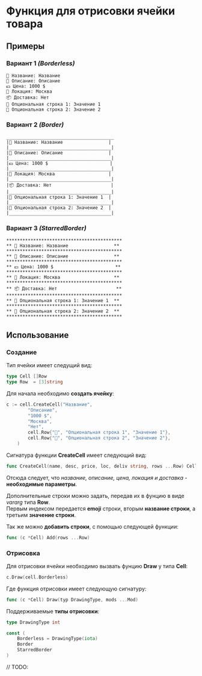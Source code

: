 # Функция для отрисовки ячейки товара

## Примеры

### Вариант 1 _(Borderless)_
```
💬 Название: Название                
📖 Описание: Описание                
💵 Цена: 1000 $                      
📍 Локация: Москва                   
📦 Доставка: Нет                     
🚀 Опциональная строка 1: Значение 1 
🎒 Опциональная строка 2: Значение 2 
```

### Вариант 2 _(Border)_
```
________________________________________
|💬 Название: Название                 |
|______________________________________|
|📖 Описание: Описание                 |
|______________________________________|
|💵 Цена: 1000 $                       |
|______________________________________|
|📍 Локация: Москва                    |
|______________________________________|
|📦 Доставка: Нет                      |
|______________________________________|
|🚀 Опциональная строка 1: Значение 1  |
|______________________________________|
|🎒 Опциональная строка 2: Значение 2  |
|______________________________________|
```

### Вариант 3 _(StarredBorder)_
```
*******************************************
** 💬 Название: Название                 **
*******************************************
** 📖 Описание: Описание                 **
*******************************************
** 💵 Цена: 1000 $                       **
*******************************************
** 📍 Локация: Москва                    **
*******************************************
** 📦 Доставка: Нет                      **
*******************************************
** 🚀 Опциональная строка 1: Значение 1  **
*******************************************
** 🎒 Опциональная строка 2: Значение 2  **
*******************************************
```


## Использование

### Создание

Тип ячейки имеет следущий вид:

```go
type Cell []Row
type Row  = [3]string
```

Для начала необходимо **создать ячейку**:

```go
c := cell.CreateCell("Название",
		"Описание",
		"1000 $",
		"Москва",
		"Нет",
		cell.Row{"🚀", "Опциональная строка 1", "Значение 1"},
		cell.Row{"🎒", "Опциональная строка 2", "Значение 2"},
	)
```

Сигнатура функции **CreateCell** имеет следующий вид:

```go
func CreateCell(name, desc, price, loc, deliv string, rows ...Row) Cell
```

Отсюда следует, что _название, описание, цена, локация и доставка_ - **необходимые параметры**.  

Дополнительные строки можно задать, передав их в фунцию в виде _vararg_ типа **Row**.  
Первым индексом передается **emoji** строки, вторым **название строки**, а третьим **значение строки**.

Так же можно **добавить строки**, с помощью следующей функции:

```go
func (c *Cell) Add(rows ...Row)
```

### Отрисовка

Для отрисовки ячейки необходимо вызвать фунцию **Draw** у типа **Cell**:

```go
c.Draw(cell.Borderless)
```

Где функция отрисовки имеет следующую сигнатуру:

```go
func (c *Cell) Draw(typ DrawingType, mods ...Mod)
```

Поддерживаемые **типы отрисовки**:

```go
type DrawingType int

const (
	Borderless = DrawingType(iota)
	Border
	StarredBorder
)
```
// TODO:


